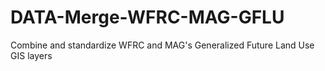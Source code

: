 # DATA-Merge-WFRC-MAG-GFLU
Combine and standardize WFRC and MAG's Generalized Future Land Use  GIS layers
